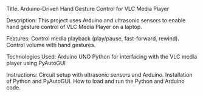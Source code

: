 Title: Arduino-Driven Hand Gesture Control for VLC Media Player

Description: This project uses Arduino and ultrasonic sensors to enable hand gesture control of VLC Media Player on a laptop.

Features:
Control media playback (play/pause, fast-forward, rewind).
Control volume with hand gestures.

Technologies Used:
Arduino UNO
Python for interfacing with the VLC media player using PyAutoGUI

Instructions:
Circuit setup with ultrasonic sensors and Arduino.
Installation of Python and PyAutoGUI.
How to load and run the Python and Arduino code.